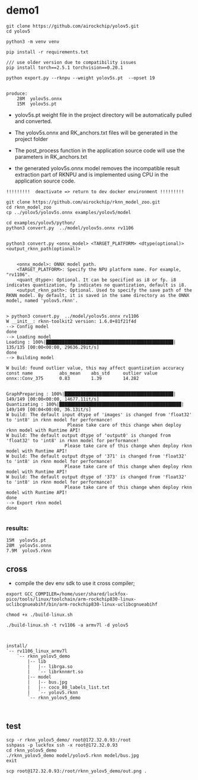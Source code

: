 # demo1

```
git clone https://github.com/airockchip/yolov5.git
cd yolov5

python3 -m venv venv

pip install -r requirements.txt

/// use older version due to compatibility issues
pip install torch==2.5.1 torchvision==0.20.1
```


```
python export.py --rknpu --weight yolov5s.pt  --opset 19   


produce:
    28M  yolov5s.onnx
    15M  yolov5s.pt

```


* yolov5s.pt weight file in the project directory will be automatically pulled and converted. 
* The yolov5s.onnx and RK_anchors.txt files will be generated in the project folder
* The post_process function in the application source code will use the parameters in RK_anchors.txt

* the generated yolov5s.onnx model removes the incompatible result extraction part of RKNPU and is implemented using CPU in the application source code.

```
!!!!!!!!!  deactivate => return to dev docker environment !!!!!!!!!
```


```
git clone https://github.com/airockchip/rknn_model_zoo.git
cd rknn_model_zoo
cp ../yolov5/yolov5s.onnx examples/yolov5/model

cd examples/yolov5/python/
python3 convert.py  ../model/yolov5s.onnx rv1106

```

```

python3 convert.py <onnx_model> <TARGET_PLATFORM> <dtype(optional)> <output_rknn_path(optional)>
    
    
    <onnx_model>: ONNX model path.
    <TARGET_PLATFORM>: Specify the NPU platform name. For example, "rv1106".
    <quant_dtype>: Optional. It can be specified as i8 or fp. i8 indicates quantization, fp indicates no quantization, default is i8.
    <output_rknn_path>: Optional. Used to specify the save path of the RKNN model. By default, it is saved in the same directory as the ONNX model, named 'yolov5.rknn'.


```


```
> python3 convert.py  ../model/yolov5s.onnx rv1106
W __init__: rknn-toolkit2 version: 1.6.0+81f21f4d
--> Config model
done
--> Loading model
Loading : 100%|████████████████████████████████████████████████| 135/135 [00:00<00:00, 29636.29it/s]
done
--> Building model

W build: found outlier value, this may affect quantization accuracy
const name          abs_mean    abs_std     outlier value
onnx::Conv_375      0.83        1.39        14.282      


GraphPreparing : 100%|█████████████████████████████████████████| 149/149 [00:00<00:00, 14677.11it/s]
Quantizating : 100%|██████████████████████████████████████████████| 149/149 [00:04<00:00, 36.13it/s]
W build: The default input dtype of 'images' is changed from 'float32' to 'int8' in rknn model for performance!
                       Please take care of this change when deploy rknn model with Runtime API!
W build: The default output dtype of 'output0' is changed from 'float32' to 'int8' in rknn model for performance!
                      Please take care of this change when deploy rknn model with Runtime API!
W build: The default output dtype of '371' is changed from 'float32' to 'int8' in rknn model for performance!
                      Please take care of this change when deploy rknn model with Runtime API!
W build: The default output dtype of '373' is changed from 'float32' to 'int8' in rknn model for performance!
                      Please take care of this change when deploy rknn model with Runtime API!
done
--> Export rknn model
done


```

### results:

```
15M  yolov5s.pt
28M  yolov5s.onnx
7.9M  yolov5.rknn
```

## cross

* compile the dev env sdk to use it cross compiler;

```
export GCC_COMPILER=/home/user/shared/luckfox-pico/tools/linux/toolchain/arm-rockchip830-linux-uclibcgnueabihf/bin/arm-rockchip830-linux-uclibcgnueabihf

chmod +x ./build-linux.sh

./build-linux.sh -t rv1106 -a armv7l -d yolov5



install/
`-- rv1106_linux_armv7l
    `-- rknn_yolov5_demo
        |-- lib
        |   |-- librga.so
        |   `-- librknnmrt.so
        |-- model
        |   |-- bus.jpg
        |   |-- coco_80_labels_list.txt
        |   `-- yolov5.rknn
        `-- rknn_yolov5_demo



```


## test

```
scp -r rknn_yolov5_demo/ root@172.32.0.93:/root
sshpass -p luckfox ssh -x root@172.32.0.93
cd rknn_yolov5_demo
./rknn_yolov5_demo model/yolov5.rknn model/bus.jpg 
exit

scp root@172.32.0.93:/root/rknn_yolov5_demo/out.png .

```